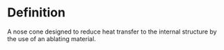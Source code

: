 # Definition

A nose cone designed to reduce heat transfer to the internal structure
by the use of an ablating material.
